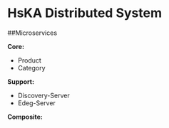 # HsKA Distributed System

##Microservices

**Core:**

 - Product
 - Category

**Support:**

   - Discovery-Server
   - Edeg-Server

**Composite:**
